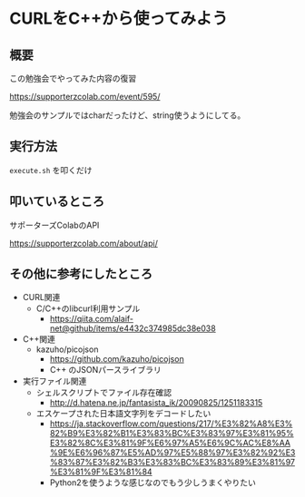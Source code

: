 # CURLをC++から使ってみよう
## 概要

この勉強会でやってみた内容の復習

https://supporterzcolab.com/event/595/

勉強会のサンプルではcharだったけど、string使うようにしてる。

## 実行方法

`execute.sh` を叩くだけ

## 叩いているところ

サポーターズColabのAPI

https://supporterzcolab.com/about/api/


## その他に参考にしたところ

* CURL関連
    * C/C++のlibcurl利用サンプル
        * https://qiita.com/alaif-net@github/items/e4432c374985dc38e038
* C++関連
    * kazuho/picojson
        * https://github.com/kazuho/picojson
        * C++ のJSONパースライブラリ
* 実行ファイル関連
    * シェルスクリプトでファイル存在確認
        * http://d.hatena.ne.jp/fantasista_ik/20090825/1251183315
    * エスケープされた日本語文字列をデコードしたい
        * https://ja.stackoverflow.com/questions/217/%E3%82%A8%E3%82%B9%E3%82%B1%E3%83%BC%E3%83%97%E3%81%95%E3%82%8C%E3%81%9F%E6%97%A5%E6%9C%AC%E8%AA%9E%E6%96%87%E5%AD%97%E5%88%97%E3%82%92%E3%83%87%E3%82%B3%E3%83%BC%E3%83%89%E3%81%97%E3%81%9F%E3%81%84
        * Python2を使うような感じなのでもう少しうまくやりたい


